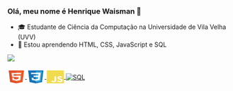 ### Olá, meu nome é Henrique Waisman 👋
- 🎓 Estudante de Ciência da Computação na Universidade de Vila Velha (UVV)
- 📖 Estou aprendendo HTML, CSS, JavaScript e SQL

<div>
  <a href="https://github.com/henriquewaisman?tab=repositories">
  <!-- <img height="180em" src="https://github-readme-stats.vercel.app/api?username=henriquewaisman&show_icons=true&theme=dracula&include_all_commits=true&count_private=true"/> -->
  <img height="180em" src="https://github-readme-stats.vercel.app/api/top-langs/?username=henriquewaisman&layout=compact&langs_count=7&theme=dracula"/>
</div>

<div style="display: inline_block"><br>
  <img align="center" alt="HTML" height="30" width="40" src="https://raw.githubusercontent.com/devicons/devicon/master/icons/html5/html5-original.svg">
  <img align="center" alt="CSS" height="30" width="40" src="https://raw.githubusercontent.com/devicons/devicon/master/icons/css3/css3-original.svg">
  <img align="center" alt="Js" height="30" width="40" src="https://raw.githubusercontent.com/devicons/devicon/master/icons/javascript/javascript-plain.svg">
  <img align="center" alt="SQL" height="30" width="40"  src="https://cdn.jsdelivr.net/gh/devicons/devicon/icons/mysql/mysql-original.svg"/>
</div>
 
